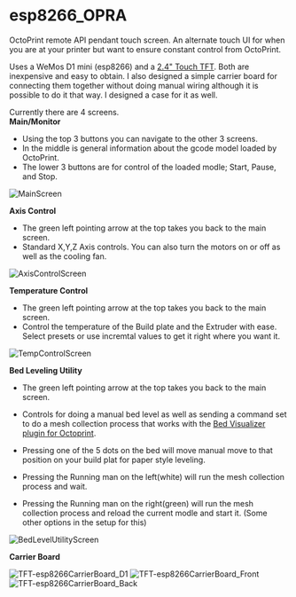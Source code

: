 # esp8266_OPRA
OctoPrint remote API pendant touch screen. An alternate touch UI for when you are at your printer but want to ensure constant control from OctoPrint. 

Uses a WeMos D1 mini (esp8266) and a [2.4" Touch TFT](https://www.aliexpress.us/item/3256803259687592.html). Both are inexpensive and easy to obtain.  I also designed a simple carrier board for connecting them together without doing manual wiring although it is possible to do it that way.  I designed a case for it as well. 

Currently there are 4 screens.  
**Main/Monitor**
- Using the top 3 buttons you can navigate to the other 3 screens. 
- In the middle is general information about the gcode model loaded by OctoPrint. 
- The lower 3 buttons are for control of the loaded modle; Start, Pause, and Stop.

![MainScreen](https://user-images.githubusercontent.com/12872876/209440841-b36259b7-ba4e-4c40-864f-83541c9c4043.jpg)

**Axis Control**
- The green left pointing arrow at the top takes you back to the main screen.
- Standard X,Y,Z Axis controls. You can also turn the motors on or off as well as the cooling fan.

![AxisControlScreen](https://user-images.githubusercontent.com/12872876/209441008-9cc742f9-9f5c-40e4-8073-92307a4f583d.jpg)

**Temperature Control**
- The green left pointing arrow at the top takes you back to the main screen.
- Control the temperature of the Build plate and the Extruder with ease. Select presets or use incremtal values to get it right where you want it. 

![TempControlScreen](https://user-images.githubusercontent.com/12872876/209441018-ec0bdd19-0305-450d-8d06-dc1ef7f1a4c8.jpg)

**Bed Leveling Utility**
- The green left pointing arrow at the top takes you back to the main screen.

- Controls for doing a manual bed level as well as sending a command set to do a mesh collection process that works with the [Bed Visualizer plugin for Octoprint](https://github.com/jneilliii/OctoPrint-BedLevelVisualizer). 
- Pressing one of the 5 dots on the bed will move manual move to that position on your build plat for paper style leveling. 
- Pressing the Running man on the left(white) will run the mesh collection process and wait. 
- Pressing the Running man on the right(green) will run the mesh collection process and reload the current modle and start it. (Some other options in the setup for this) 

![BedLevelUtilityScreen](https://user-images.githubusercontent.com/12872876/209441041-b2653ec4-34af-47b7-8b26-64b30f023b44.jpg)

**Carrier Board**

![TFT-esp8266CarrierBoard_D1](https://user-images.githubusercontent.com/12872876/209448537-5eea7489-23f2-46bc-893f-cf334df4bc69.png)
![TFT-esp8266CarrierBoard_Front](https://user-images.githubusercontent.com/12872876/209448540-9da112db-8b78-45a0-8c82-8d6a644b7c12.png)
![TFT-esp8266CarrierBoard_Back](https://user-images.githubusercontent.com/12872876/209448541-1d713a3f-cb3d-45a9-9385-324ae081ee6e.png)



